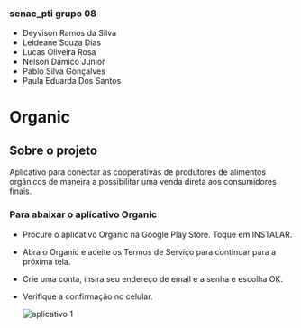 ### senac_pti grupo 08
+ Deyvison Ramos da Silva
+ Leideane Souza Dias
+ Lucas Oliveira Rosa
+ Nelson Damico Junior
+ Pablo Silva Gonçalves
+ Paula Eduarda Dos Santos
# Organic 

## Sobre o projeto

Aplicativo para conectar as cooperativas de produtores de alimentos orgânicos de maneira a possibilitar uma venda direta aos consumidores finais.

### Para abaixar o aplicativo Organic
+ Procure o aplicativo Organic  na Google Play Store. Toque em INSTALAR.
+ Abra o Organic e aceite os Termos de Serviço para continuar para a próxima tela.
+ Crie uma conta, insira seu endereço de email e a senha e escolha OK.
+ Verifique a confirmação no celular.

  ![aplicativo 1](https://github.com/neodamico/senac_pti/assets/143230275/e0286e92-75b2-42dc-8697-ecce54c373f0)
